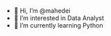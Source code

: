 - 👋 Hi, I’m @mahedei
- 👀 I’m interested in Data Analyst
- 🌱 I’m currently learning Python

<!---
mahedei/mahedei is a ✨ special ✨ repository because its `README.md` (this file) appears on your GitHub profile.
You can click the Preview link to take a look at your changes.
--->
